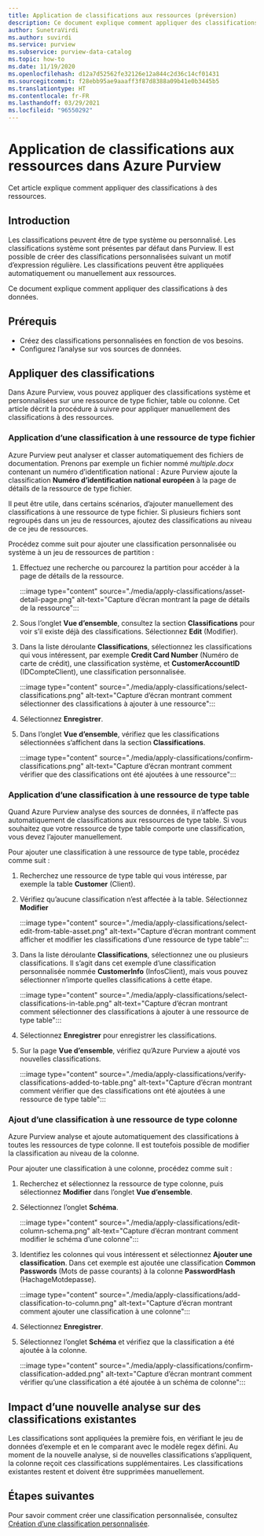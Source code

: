 ```yaml
---
title: Application de classifications aux ressources (préversion)
description: Ce document explique comment appliquer des classifications à des ressources.
author: SunetraVirdi
ms.author: suvirdi
ms.service: purview
ms.subservice: purview-data-catalog
ms.topic: how-to
ms.date: 11/19/2020
ms.openlocfilehash: d12a7d52562fe32126e12a844c2d36c14cf01431
ms.sourcegitcommit: f28ebb95ae9aaaff3f87d8388a09b41e0b3445b5
ms.translationtype: HT
ms.contentlocale: fr-FR
ms.lasthandoff: 03/29/2021
ms.locfileid: "96550292"
---
```

# <a name="apply-classifications-on-assets-in-azure-purview"></a>Application de classifications aux ressources dans Azure Purview

Cet article explique comment appliquer des classifications à des ressources.

## <a name="introduction"></a>Introduction

Les classifications peuvent être de type système ou personnalisé. Les classifications système sont présentes par défaut dans Purview. Il est possible de créer des classifications personnalisées suivant un motif d’expression régulière. Les classifications peuvent être appliquées automatiquement ou manuellement aux ressources.

Ce document explique comment appliquer des classifications à des données.

## <a name="prerequisites"></a>Prérequis

- Créez des classifications personnalisées en fonction de vos besoins.
- Configurez l’analyse sur vos sources de données.

## <a name="apply-classifications"></a>Appliquer des classifications
Dans Azure Purview, vous pouvez appliquer des classifications système et personnalisées sur une ressource de type fichier, table ou colonne. Cet article décrit la procédure à suivre pour appliquer manuellement des classifications à des ressources.

### <a name="apply-classification-to-a-file-asset"></a>Application d’une classification à une ressource de type fichier
Azure Purview peut analyser et classer automatiquement des fichiers de documentation. Prenons par exemple un fichier nommé *multiple.docx* contenant un numéro d’identification national : Azure Purview ajoute la classification **Numéro d’identification national européen** à la page de détails de la ressource de type fichier.

Il peut être utile, dans certains scénarios, d’ajouter manuellement des classifications à une ressource de type fichier. Si plusieurs fichiers sont regroupés dans un jeu de ressources, ajoutez des classifications au niveau de ce jeu de ressources.

Procédez comme suit pour ajouter une classification personnalisée ou système à un jeu de ressources de partition :

1. Effectuez une recherche ou parcourez la partition pour accéder à la page de détails de la ressource.

    :::image type="content" source="./media/apply-classifications/asset-detail-page.png" alt-text="Capture d’écran montrant la page de détails de la ressource":::

1. Sous l’onglet **Vue d’ensemble**, consultez la section **Classifications** pour voir s’il existe déjà des classifications. Sélectionnez **Edit** (Modifier).

1. Dans la liste déroulante **Classifications**, sélectionnez les classifications qui vous intéressent, par exemple **Credit Card Number** (Numéro de carte de crédit), une classification système, et **CustomerAccountID** (IDCompteClient), une classification personnalisée.

    :::image type="content" source="./media/apply-classifications/select-classifications.png" alt-text="Capture d’écran montrant comment sélectionner des classifications à ajouter à une ressource":::

1. Sélectionnez **Enregistrer**.

1. Dans l’onglet **Vue d’ensemble**, vérifiez que les classifications sélectionnées s’affichent dans la section **Classifications**.

    :::image type="content" source="./media/apply-classifications/confirm-classifications.png" alt-text="Capture d’écran montrant comment vérifier que des classifications ont été ajoutées à une ressource":::

### <a name="apply-classification-to-a-table-asset"></a>Application d’une classification à une ressource de type table

Quand Azure Purview analyse des sources de données, il n’affecte pas automatiquement de classifications aux ressources de type table. Si vous souhaitez que votre ressource de type table comporte une classification, vous devez l’ajouter manuellement.

Pour ajouter une classification à une ressource de type table, procédez comme suit :

1. Recherchez une ressource de type table qui vous intéresse, par exemple la table **Customer** (Client).

1. Vérifiez qu’aucune classification n’est affectée à la table. Sélectionnez **Modifier**

    :::image type="content" source="./media/apply-classifications/select-edit-from-table-asset.png" alt-text="Capture d’écran montrant comment afficher et modifier les classifications d’une ressource de type table":::

1. Dans la liste déroulante **Classifications**, sélectionnez une ou plusieurs classifications. Il s’agit dans cet exemple d’une classification personnalisée nommée **CustomerInfo** (InfosClient), mais vous pouvez sélectionner n’importe quelles classifications à cette étape.

    :::image type="content" source="./media/apply-classifications/select-classifications-in-table.png" alt-text="Capture d’écran montrant comment sélectionner des classifications à ajouter à une ressource de type table":::

1. Sélectionnez **Enregistrer** pour enregistrer les classifications.

1. Sur la page **Vue d’ensemble**, vérifiez qu’Azure Purview a ajouté vos nouvelles classifications.

    :::image type="content" source="./media/apply-classifications/verify-classifications-added-to-table.png" alt-text="Capture d’écran montrant comment vérifier que des classifications ont été ajoutées à une ressource de type table":::

### <a name="add-classification-to-a-column-asset"></a>Ajout d’une classification à une ressource de type colonne

Azure Purview analyse et ajoute automatiquement des classifications à toutes les ressources de type colonne. Il est toutefois possible de modifier la classification au niveau de la colonne.

Pour ajouter une classification à une colonne, procédez comme suit :

1. Recherchez et sélectionnez la ressource de type colonne, puis sélectionnez **Modifier** dans l’onglet **Vue d’ensemble**.

1. Sélectionnez l’onglet **Schéma**.

    :::image type="content" source="./media/apply-classifications/edit-column-schema.png" alt-text="Capture d’écran montrant comment modifier le schéma d’une colonne":::

1. Identifiez les colonnes qui vous intéressent et sélectionnez **Ajouter une classification**. Dans cet exemple est ajoutée une classification **Common Passwords** (Mots de passe courants) à la colonne **PasswordHash** (HachageMotdepasse).

    :::image type="content" source="./media/apply-classifications/add-classification-to-column.png" alt-text="Capture d’écran montrant comment ajouter une classification à une colonne":::

1. Sélectionnez **Enregistrer**.

1. Sélectionnez l’onglet **Schéma** et vérifiez que la classification a été ajoutée à la colonne.

    :::image type="content" source="./media/apply-classifications/confirm-classification-added.png" alt-text="Capture d’écran montrant comment vérifier qu’une classification a été ajoutée à un schéma de colonne":::

## <a name="impact-of-rescanning-on-existing-classifications"></a>Impact d’une nouvelle analyse sur des classifications existantes

Les classifications sont appliquées la première fois, en vérifiant le jeu de données d’exemple et en le comparant avec le modèle regex défini. Au moment de la nouvelle analyse, si de nouvelles classifications s’appliquent, la colonne reçoit ces classifications supplémentaires. Les classifications existantes restent et doivent être supprimées manuellement.

## <a name="next-steps"></a>Étapes suivantes
Pour savoir comment créer une classification personnalisée, consultez [Création d’une classification personnalisée](create-a-custom-classification-and-classification-rule.md).